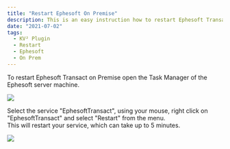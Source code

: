 ```yaml
---
title: "Restart Ephesoft On Premise"
description: This is an easy instruction how to restart Ephesoft Transact on Premise by opening the Task Manager of the Ephesoft server machine.s
date: "2021-07-02"
tags:
  - KV² Plugin
  - Restart
  - Ephesoft
  - On Prem
---
```


To restart Ephesoft Transact on Premise open the Task Manager of the Ephesoft server machine.

![](/_images/doc2/Bildschirmfoto-2021-07-05-um-16.28.36-1024x892.png)

Select the service "EphesoftTransact", using your mouse, right click on "EphesoftTransact" and select "Restart" from the menu.  
This will restart your service, which can take up to 5 minutes.

![](/_images/doc2/MicrosoftTeams-image-2.png)
